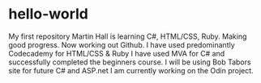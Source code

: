 # hello-world
My first repository
Martin Hall is learning C#, HTML/CSS, Ruby.
Making good progress.
Now working out Github.
I have used predominantly Codecademy for HTML/CSS & Ruby
I have used MVA for C# and successfully completed the beginners course.
I will be using Bob Tabors site for future C# and ASP.net
I am currently working on the Odin project.
